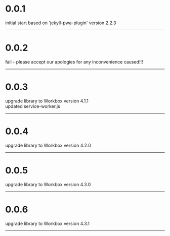 # 0.0.1

initial start based on 'jekyll-pwa-plugin' version 2.2.3

---

# 0.0.2

fail - please accept our apologies for any inconvenience caused!!!

---

# 0.0.3

upgrade library to Workbox version 4.1.1    
updated service-worker.js

---

# 0.0.4

upgrade library to Workbox version 4.2.0

---

# 0.0.5

upgrade library to Workbox version 4.3.0

---

# 0.0.6

upgrade library to Workbox version 4.3.1

---
